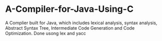 # A-Compiler-for-Java-Using-C
A Complier built for Java, which includes lexical analysis, syntax analysis, Abstract Syntax Tree, Intermediate Code Generation and Code Optimization. Done usong lex and yacc  
